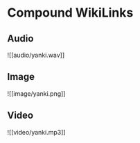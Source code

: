# Compound WikiLinks

## Audio

![[audio/yanki.wav]]

## Image

![[image/yanki.png]]

## Video

![[video/yanki.mp3]]
